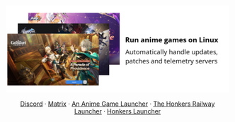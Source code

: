 <p align="center">
    <picture>
        <source media="(prefers-color-scheme: dark)" srcset="logo-dark.png">
        <img src="logo-light.png" />
    </picture>
</p>

<p align="center">
    <a href="https://discord.gg/ck37X6UWBp">Discord</a> ·
    <a href="https://matrix.to/#/#an-anime-game:envs.net">Matrix</a> ·
    <a href="https://github.com/an-anime-team/an-anime-game-launcher">An Anime Game Launcher</a> ·
    <a href="https://github.com/an-anime-team/the-honkers-railway-launcher">The Honkers Railway Launcher</a> ·
    <a href="https://github.com/an-anime-team/honkers-launcher">Honkers Launcher</a>
</p>
